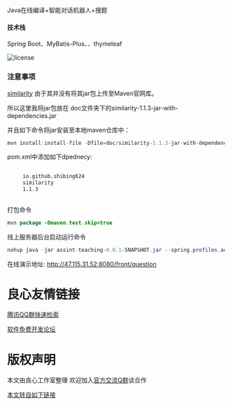 Java在线编译+智能对话机器人+搜题

#### 技术栈
Spring Boot、MyBatis-Plus、、thymeleaf 

![license](https://img.shields.io/badge/license-MIT-yellow.svg)

### 注意事项
[similarity](http://u.720life.cn/g/54145d0471d91890860f7f8463c03046ed811768b8084e5990bd0a2b786a5a0012e25b258b16c203ea24c57ebf7026ad)
由于其并没有将其jar包上传至Maven官网库。

所以这里我将jar包放在 doc文件夹下的similarity-1.1.3-jar-with-dependencies.jar

并且如下命令将jar安装至本地maven仓库中：
```java
mvn install:install-file -Dfile=doc/similarity-1.1.3-jar-with-dependencies.jar -DgroupId=io.github.shibing624 -DartifactId=similarity -Dversion=1.1.3 -Dpackaging=jar 

```
pom.xml中添加如下dpednecy:
```xml
 
	 io.github.shibing624 
	 similarity 
	 1.1.3 
 
```
打包命令
```java
mvn package -Dmaven.test.skip=true
```


线上服务器后台启动运行命令
```java
nohup java -jar assint-teaching-0.0.1-SNAPSHOT.jar --spring.profiles.active=prod &
```

在线演示地址:  http://47.115.31.52:8080/front/question


 # 良心友情链接

[腾讯QQ群快速检索](http://u.720life.cn/s/8cf73f7c)

[软件免费开发论坛](http://u.720life.cn/s/bbb01dc0)

# 版权声明 

本文由良心工作室整理 欢迎加入[官方交流Q群](https://u.720life.cn/s/f2316816)谈合作

[本文转自如下链接](http://u.720life.cn/g/2e71d0f0a5c601172267ba20d3a43c6eb03bda6f050149f6b51cc634e47af979872f80852b7d2ecc1c7a63ffbcebcdd259981866885880bbbd713bac04e4932d64db4f3b92d6e59c322461b10c01ff0b)
